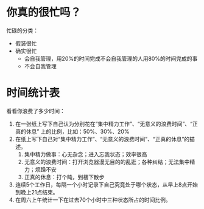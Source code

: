 # 你真的很忙吗？

忙碌的分类：

- 假装很忙
- 确实很忙
  - 会自我管理，用20%的时间完成不会自我管理的人用80%的时间完成的事
  - 不会自我管理



# 时间统计表

看看你浪费了多少时间：

1. 在一张纸上写下自己认为分别花在“集中精力工作”、“无意义的浪费时间”、“正真的休息” 上的比例，比如：50%、30%、20%
2. 在纸上写下自己对“集中精力工作”、“无意义的浪费时间”、“正真的休息”的描述。
   1. 集中精力做事：心无杂念；进入忘我状态；效率很高
   2. 无意义的浪费时间：打开浏览器漫无目的的乱逛；各种纠结；无法集中精力；烦躁不安
   3. 正真的休息：打个盹，到楼下散步
3. 连续5个工作日，每隔一个小时记录下自己究竟处于哪个状态，从早上8点开始到晚上21点结束。
4. 在周六上午统计一下在过去70个小时中三种状态所占的时间比例。